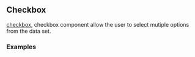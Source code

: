 ## Checkbox

[checkbox](https://material.google.com/components/selection-controls.html#selection-controls-checkbox), checkbox component allow the user to select mutiple options from the data set.

### Examples
